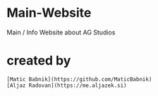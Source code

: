 # Main-Website
Main / Info Website about AG Studios

# created by
    [Matic Babnik](https://github.com/MaticBabnik)
    [Aljaz Radovan](https://me.aljazek.si)
